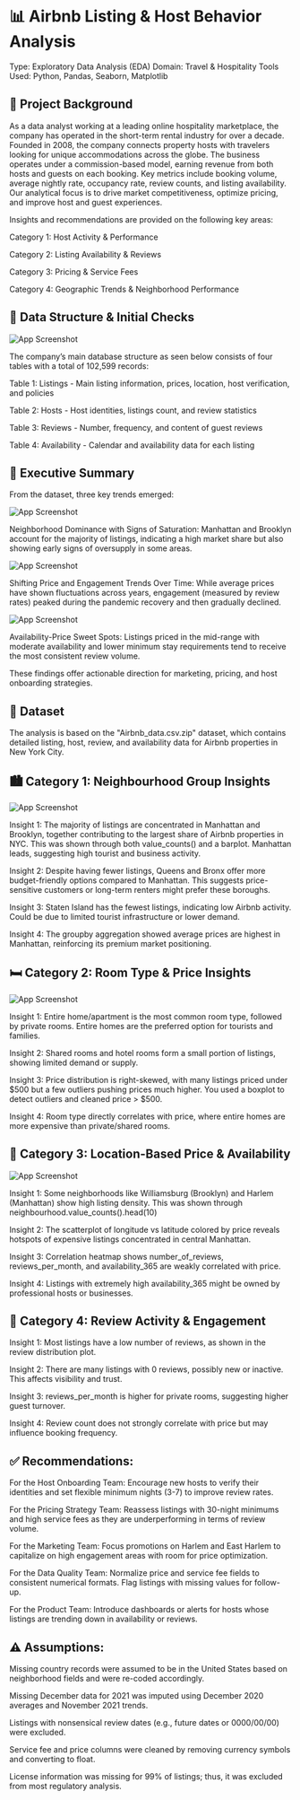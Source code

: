 
# 📊 Airbnb Listing & Host Behavior Analysis
Type: Exploratory Data Analysis (EDA)
Domain: Travel & Hospitality
Tools Used: Python, Pandas, Seaborn, Matplotlib





## 🏢 Project Background
As a data analyst working at a leading online hospitality marketplace, the company has operated in the short-term rental industry for over a decade. Founded in 2008, the company connects property hosts with travelers looking for unique accommodations across the globe. The business operates under a commission-based model, earning revenue from both hosts and guests on each booking. Key metrics include booking volume, average nightly rate, occupancy rate, review counts, and listing availability. Our analytical focus is to drive market competitiveness, optimize pricing, and improve host and guest experiences.

Insights and recommendations are provided on the following key areas:

Category 1: Host Activity & Performance

Category 2: Listing Availability & Reviews

Category 3: Pricing & Service Fees

Category 4: Geographic Trends & Neighborhood Performance


## 🧱 Data Structure & Initial Checks

![App Screenshot](https://github.com/BharathAIML/Airbnb_dataAnalysis/blob/4c729e2b531c56a729bc6e9a1543b6dc08e7a422/ERD_1.png)

The company’s main database structure as seen below consists of four tables with a total of 102,599 records:

Table 1: Listings - Main listing information, prices, location, host verification, and policies

Table 2: Hosts - Host identities, listings count, and review statistics

Table 3: Reviews - Number, frequency, and content of guest reviews

Table 4: Availability - Calendar and availability data for each listing




## 📌 Executive Summary

From the dataset, three key trends emerged:

![App Screenshot](https://github.com/BharathAIML/Airbnb_dataAnalysis/blob/471cc55ce2433eea600df376fc94e0bb39aaa994/neighb%20.png)


Neighborhood Dominance with Signs of Saturation: Manhattan and Brooklyn account for the majority of listings, indicating a high market share but also showing early signs of oversupply in some areas.

![App Screenshot](https://github.com/BharathAIML/Airbnb_dataAnalysis/blob/d483067423bffba0e3a542f7419821f232e0dcf2/AVG.png)

Shifting Price and Engagement Trends Over Time: While average prices have shown fluctuations across years, engagement (measured by review rates) peaked during the pandemic recovery and then gradually declined.

![App Screenshot](https://github.com/BharathAIML/Airbnb_dataAnalysis/blob/5b9fb51ae6e93da819ac5ff61cd975c983cfef86/PVR.png)


Availability-Price Sweet Spots: Listings priced in the mid-range with moderate availability and lower minimum stay requirements tend to receive the most consistent review volume.

These findings offer actionable direction for marketing, pricing, and host onboarding strategies.

## 📁 Dataset
The analysis is based on the "Airbnb_data.csv.zip" dataset, which contains detailed listing, host, review, and availability data for Airbnb properties in New York City.

## 🏙️ Category 1: Neighbourhood Group Insights

![App Screenshot](https://github.com/BharathAIML/Airbnb_dataAnalysis/blob/3864c37ebcf69f577641a243d7cf7faa43c6faf1/listings.png)

Insight 1:
The majority of listings are concentrated in Manhattan and Brooklyn, together contributing to the largest share of Airbnb properties in NYC.
This was shown through both value_counts() and a barplot. Manhattan leads, suggesting high tourist and business activity.

Insight 2:
Despite having fewer listings, Queens and Bronx offer more budget-friendly options compared to Manhattan.
This suggests price-sensitive customers or long-term renters might prefer these boroughs.

Insight 3:
Staten Island has the fewest listings, indicating low Airbnb activity. Could be due to limited tourist infrastructure or lower demand.

Insight 4:
The groupby aggregation showed average prices are highest in Manhattan, reinforcing its premium market positioning.

##  🛏️ Category 2: Room Type & Price Insights

![App Screenshot](https://github.com/BharathAIML/Airbnb_dataAnalysis/blob/a55d9fdaae82da780ac4fe1b78ece3c0fac6e21f/boxplot.png)

Insight 1:
Entire home/apartment is the most common room type, followed by private rooms. Entire homes are the preferred option for tourists and families.

Insight 2:
Shared rooms and hotel rooms form a small portion of listings, showing limited demand or supply.

Insight 3:
Price distribution is right-skewed, with many listings priced under $500 but a few outliers pushing prices much higher. You used a boxplot to detect outliers and cleaned price > $500.

Insight 4:
Room type directly correlates with price, where entire homes are more expensive than private/shared rooms.

## 📍 Category 3: Location-Based Price & Availability

![App Screenshot](https://github.com/BharathAIML/Airbnb_dataAnalysis/blob/bb21525eee9bf5eae18ef806b9ac4faeb8ad07c8/top.png)

Insight 1:
Some neighborhoods like Williamsburg (Brooklyn) and Harlem (Manhattan) show high listing density. This was shown through neighbourhood.value_counts().head(10)

Insight 2:
The scatterplot of longitude vs latitude colored by price reveals hotspots of expensive listings concentrated in central Manhattan.

Insight 3:
Correlation heatmap shows number_of_reviews, reviews_per_month, and availability_365 are weakly correlated with price.

Insight 4:
Listings with extremely high availability_365 might be owned by professional hosts or businesses.

##  💬 Category 4: Review Activity & Engagement

Insight 1:
Most listings have a low number of reviews, as shown in the review distribution plot.

Insight 2:
There are many listings with 0 reviews, possibly new or inactive. This affects visibility and trust.

Insight 3:
reviews_per_month is higher for private rooms, suggesting higher guest turnover.

Insight 4:
Review count does not strongly correlate with price but may influence booking frequency.

## ✅ Recommendations:

For the Host Onboarding Team: Encourage new hosts to verify their identities and set flexible minimum nights (3-7) to improve review rates.

For the Pricing Strategy Team: Reassess listings with 30-night minimums and high service fees as they are underperforming in terms of review volume.

For the Marketing Team: Focus promotions on Harlem and East Harlem to capitalize on high engagement areas with room for price optimization.

For the Data Quality Team: Normalize price and service fee fields to consistent numerical formats. Flag listings with missing values for follow-up.

For the Product Team: Introduce dashboards or alerts for hosts whose listings are trending down in availability or reviews.

## ⚠️ Assumptions: 
Missing country records were assumed to be in the United States based on neighborhood fields and were re-coded accordingly.

Missing December data for 2021 was imputed using December 2020 averages and November 2021 trends.

Listings with nonsensical review dates (e.g., future dates or 0000/00/00) were excluded.

Service fee and price columns were cleaned by removing currency symbols and converting to float.

License information was missing for 99% of listings; thus, it was excluded from most regulatory analysis.

